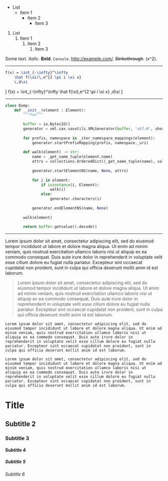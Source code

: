 - List
	- Item 1
		- Item 2
			- Item 3

1. List
	1. Item 1
		1. Item 2
			1. Item 3

Some text. *Italic*. **Bold**. `Console`. http://example.com/. ~~Strikethrough~~. \(x^2\).

---

```tex
f(x) = \int_{-\infty}^\infty
	\hat f(\xi)\,e^{2 \pi i \xi x}
	\,d\xi
```

\[
f(x) = \int_{-\infty}^\infty
	\hat f(\xi)\,e^{2 \pi i \xi x}
	\,d\xi
\]

---

~~~py
class Dump:
	def __init__(element : Element):
		"""Foo"""
		
		buffer = io.BytesIO()
		generator = xml.sax.saxutils.XMLGenerator(buffer, 'utf-8', short_empty_elements = True)
		
		for prefix, namespace in _iter_namespace_mappings(element):
			generator.startPrefixMapping(prefix, namespace._uri)
		
		def walk(element) -> str:
			name = _get_name_tuple(element.name)
			attrs = collections.OrderedDict((_get_name_tuple(name), value) for name, value in sorted(element.attrs.items()))
			
			generator.startElementNS(name, None, attrs)
			
			for i in element:
				if isinstance(i, Element):
					walk(i)
				else:
					generator.characters(i)
			
			generator.endElementNS(name, None)
		
		walk(element)
		
		return buffer.getvalue().decode()
~~~

---

Lorem ipsum dolor sit amet, consectetur adipiscing elit, sed do eiusmod tempor incididunt ut labore et dolore magna aliqua. Ut enim ad minim veniam, quis nostrud exercitation ullamco laboris nisi ut aliquip ex ea commodo consequat. Duis aute irure dolor in reprehenderit in voluptate velit esse cillum dolore eu fugiat nulla pariatur. Excepteur sint occaecat cupidatat non proident, sunt in culpa qui officia deserunt mollit anim id est laborum.

> 	Lorem ipsum dolor sit amet, consectetur adipiscing elit, sed do eiusmod tempor incididunt ut labore et dolore magna aliqua. Ut enim ad minim veniam, quis nostrud exercitation ullamco laboris nisi ut aliquip ex ea commodo consequat. Duis aute irure dolor in reprehenderit in voluptate velit esse cillum dolore eu fugiat nulla pariatur. Excepteur sint occaecat cupidatat non proident, sunt in culpa qui officia deserunt mollit anim id est laborum.

	Lorem ipsum dolor sit amet, consectetur adipiscing elit, sed do eiusmod tempor incididunt ut labore et dolore magna aliqua. Ut enim ad minim veniam, quis nostrud exercitation ullamco laboris nisi ut aliquip ex ea commodo consequat. Duis aute irure dolor in reprehenderit in voluptate velit esse cillum dolore eu fugiat nulla pariatur. Excepteur sint occaecat cupidatat non proident, sunt in culpa qui officia deserunt mollit anim id est laborum.

~~~
Lorem ipsum dolor sit amet, consectetur adipiscing elit, sed do eiusmod tempor incididunt ut labore et dolore magna aliqua. Ut enim ad minim veniam, quis nostrud exercitation ullamco laboris nisi ut aliquip ex ea commodo consequat. Duis aute irure dolor in reprehenderit in voluptate velit esse cillum dolore eu fugiat nulla pariatur. Excepteur sint occaecat cupidatat non proident, sunt in culpa qui officia deserunt mollit anim id est laborum.
~~~

# Title

## Subtitle 2

### Subtitle 3

#### Subtitle 4

##### Subtitle 5

###### Subtitle 6
